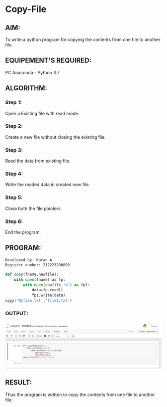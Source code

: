 # Copy-File
## AIM:
To write a python program for copying the contents from one file to another file.
## EQUIPEMENT'S REQUIRED: 
PC
Anaconda - Python 3.7
## ALGORITHM: 
### Step 1:
Open a Existing file with read mode.
### Step 2: 
Create a new file without closing the existing file.
### Step 3: 
Read the data from existing file.
### Step 4:  
Write the readed data in created new file.
### Step 5: 
Close both the file pointers
### Step 6: 
End the program.
## PROGRAM:
```
Developed by: Karan A
Register number: 212223230099
```
```py
def copy(fname,newfile):
    with open(fname) as fp:
        with open(newfile,'w') as fp1:
            data=fp.read()
            fp1.write(data)
copy('Myfile.txt','file1.txt')
```
### OUTPUT:
![output](output.png)


## RESULT:
Thus the program is written to copy the contents from one file to another file.

